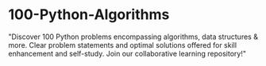# 100-Python-Algorithms
"Discover 100 Python problems encompassing algorithms, data structures &amp; more. Clear problem statements and optimal solutions offered for skill enhancement and self-study. Join our collaborative learning repository!"
